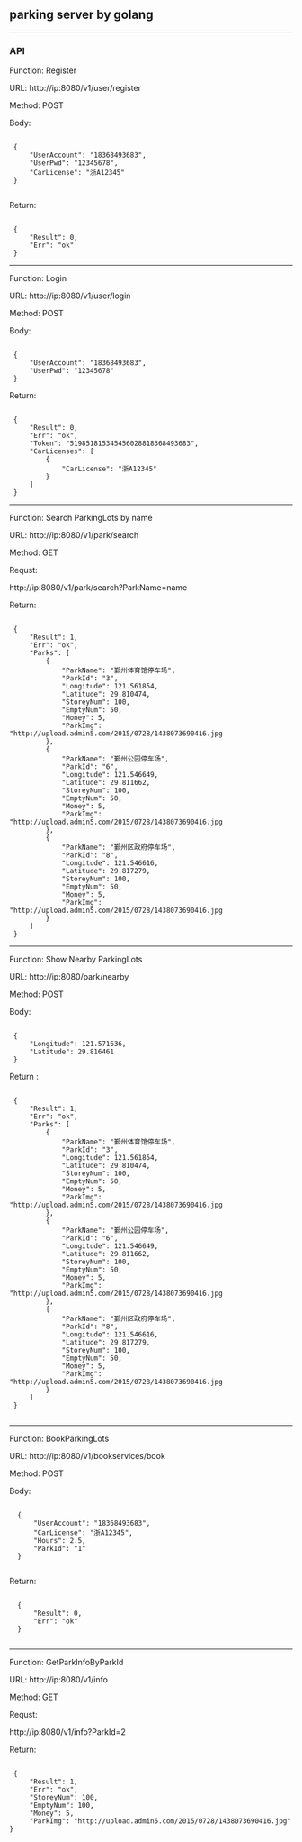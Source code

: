 ## parking server by golang
---
### API
Function: Register

URL: http://ip:8080/v1/user/register

Method: POST

Body:

<pre><code>
 {
     "UserAccount": "18368493683",
     "UserPwd": "12345678",
     "CarLicense": "浙A12345"
 }
 </code></pre>

 Return:

<pre><code>
 {
     "Result": 0,
     "Err": "ok"
 }
</code></pre>


---
Function: Login

URL: http://ip:8080/v1/user/login

Method: POST

Body:


<pre><code>
 {
     "UserAccount": "18368493683",
     "UserPwd": "12345678"
 }
</code></pre>

 Return:

<pre><code>
 {
     "Result": 0,
     "Err": "ok",
     "Token": "519851815345456028818368493683",
     "CarLicenses": [
         {
             "CarLicense": "浙A12345"
         }
     ]
 }
</code></pre>


---
Function: Search ParkingLots by name

URL: http://ip:8080/v1/park/search

Method: GET

Requst:

http://ip:8080/v1/park/search?ParkName=name

 Return:

<pre><code>
 {
     "Result": 1,
     "Err": "ok",
     "Parks": [
         {
             "ParkName": "鄞州体育馆停车场",
             "ParkId": "3",
             "Longitude": 121.561854,
             "Latitude": 29.810474,
             "StoreyNum": 100,
             "EmptyNum": 50,
             "Money": 5,
             "ParkImg": "http://upload.admin5.com/2015/0728/1438073690416.jpg
         },
         {
             "ParkName": "鄞州公园停车场",
             "ParkId": "6",
             "Longitude": 121.546649,
             "Latitude": 29.811662,
             "StoreyNum": 100,
             "EmptyNum": 50,
             "Money": 5,
             "ParkImg": "http://upload.admin5.com/2015/0728/1438073690416.jpg
         },
         {
             "ParkName": "鄞州区政府停车场",
             "ParkId": "8",
             "Longitude": 121.546616,
             "Latitude": 29.817279,
             "StoreyNum": 100,
             "EmptyNum": 50,
             "Money": 5,
             "ParkImg": "http://upload.admin5.com/2015/0728/1438073690416.jpg
         }
     ]
 }
</code></pre>


---
Function: Show Nearby ParkingLots

URL: http://ip:8080/park/nearby

Method: POST

Body:


<pre><code>
 {
     "Longitude": 121.571636,
     "Latitude": 29.816461
 }
</code></pre>

Return :


<pre><code>
 {
     "Result": 1,
     "Err": "ok",
     "Parks": [
         {
             "ParkName": "鄞州体育馆停车场",
             "ParkId": "3",
             "Longitude": 121.561854,
             "Latitude": 29.810474,
             "StoreyNum": 100,
             "EmptyNum": 50,
             "Money": 5,
             "ParkImg": "http://upload.admin5.com/2015/0728/1438073690416.jpg
         },
         {
             "ParkName": "鄞州公园停车场",
             "ParkId": "6",
             "Longitude": 121.546649,
             "Latitude": 29.811662,
             "StoreyNum": 100,
             "EmptyNum": 50,
             "Money": 5,
             "ParkImg": "http://upload.admin5.com/2015/0728/1438073690416.jpg
         },
         {
             "ParkName": "鄞州区政府停车场",
             "ParkId": "8",
             "Longitude": 121.546616,
             "Latitude": 29.817279,
             "StoreyNum": 100,
             "EmptyNum": 50,
             "Money": 5,
             "ParkImg": "http://upload.admin5.com/2015/0728/1438073690416.jpg
         }
     ]
 }
 </code></pre>

 ---

 Function: BookParkingLots

 URL: http://ip:8080/v1/bookservices/book

 Method: POST

 Body:

 <pre><code>
  {
      "UserAccount": "18368493683",
      "CarLicense": "浙A12345",
      "Hours": 2.5,
      "ParkId": "1"
  }
  </code></pre>

  Return:

 <pre><code>
  {
      "Result": 0,
      "Err": "ok"
  }
 </code></pre>

 ---

 Function: GetParkInfoByParkId

 URL: http://ip:8080/v1/info

 Method: GET

 Requst:

 http://ip:8080/v1/info?ParkId=2

  Return:

 <pre><code>
 {
     "Result": 1,
     "Err": "ok",
     "StoreyNum": 100,
     "EmptyNum": 100,
     "Money": 5,
     "ParkImg": "http://upload.admin5.com/2015/0728/1438073690416.jpg"
}
 </code></pre>
